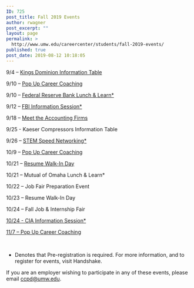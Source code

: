 ```yaml
---
ID: 725
post_title: Fall 2019 Events
author: rwagner
post_excerpt: ""
layout: page
permalink: >
  http://www.umw.edu/careercenter/students/fall-2019-events/
published: true
post_date: 2019-08-12 10:18:05
---
```

9/4 – <a href="https://umw.joinhandshake.com/events/330565/share_preview">Kings Dominion Information Table</a>

9/10 – <a href="https://umw.joinhandshake.com/events/327125/share_preview">Pop Up Career Coaching</a>

9/10 – <a href="https://umw.joinhandshake.com/events/329603/share_preview">Federal Reserve Bank Lunch &amp; Learn*</a>

9/12 – <a href="https://umw.joinhandshake.com/events/327129/share_preview">FBI Information Session*</a>

9/18 – <a href="https://umw.joinhandshake.com/events/307631/share_preview">Meet the Accounting Firms</a>

9/25 - Kaeser Compressors Information Table

9/26 – <a href="https://umw.joinhandshake.com/events/328036/share_preview">STEM Speed Networking*</a>

10/9 – <a href="https://umw.joinhandshake.com/events/327127/share_preview">Pop Up Career Coaching</a>

10/21 – <a href="https://umw.joinhandshake.com/events/311899/share_preview">Resume Walk-In Day</a>

10/21 – Mutual of Omaha Lunch &amp; Learn*

10/22 – Job Fair Preparation Event

10/23 – Resume Walk-In Day

10/24 – Fall Job &amp; Internship Fair

<a href="https://umw.joinhandshake.com/events/329768/share_preview">10/24 - CIA Information Session*</a>

<a href="https://umw.joinhandshake.com/events/327128/share_preview">11/7 – Pop Up Career Coaching</a>

&nbsp;

* Denotes that Pre-registration is required. For more information, and to register for events, visit Handshake.

If you are an employer wishing to participate in any of these events, please email ccpd@umw.edu.